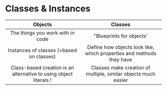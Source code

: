 # Classes & Instances

|                              Objects                              |                               Classes                                |
| :---------------------------------------------------------------: | :------------------------------------------------------------------: |
|                 The things you work with in code                  |                       "Blueprints for objects'                       |
|             Instances of classes (=based on classes)              | Define how objects look like, which properties and methods they have |
| Class-based creation is an alternative to using object literals ! |    Classes make creation of multiple, similar objects much easier    |
